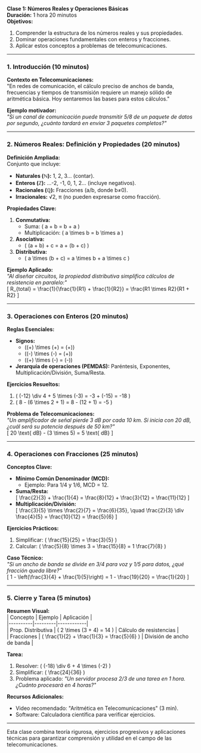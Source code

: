 **Clase 1: Números Reales y Operaciones Básicas**  
**Duración:** 1 hora 20 minutos  
**Objetivos:**  
1. Comprender la estructura de los números reales y sus propiedades.  
2. Dominar operaciones fundamentales con enteros y fracciones.  
3. Aplicar estos conceptos a problemas de telecomunicaciones.  

---

### **1. Introducción (10 minutos)**  
**Contexto en Telecomunicaciones:**  
"En redes de comunicación, el cálculo preciso de anchos de banda, frecuencias y tiempos de transmisión requiere un manejo sólido de aritmética básica. Hoy sentaremos las bases para estos cálculos."  

**Ejemplo motivador:**  
*"Si un canal de comunicación puede transmitir 5/8 de un paquete de datos por segundo, ¿cuánto tardará en enviar 3 paquetes completos?"*  

---

### **2. Números Reales: Definición y Propiedades (20 minutos)**  
**Definición Ampliada:**  
Conjunto que incluye:  
- **Naturales (ℕ):** 1, 2, 3... (contar).  
- **Enteros (ℤ):** ...-2, -1, 0, 1, 2... (incluye negativos).  
- **Racionales (ℚ):** Fracciones (a/b, donde b≠0).  
- **Irracionales:** √2, π (no pueden expresarse como fracción).  

**Propiedades Clave:**  
1. **Conmutativa:**  
   - Suma: \( a + b = b + a \)  
   - Multiplicación: \( a \times b = b \times a \)  
2. **Asociativa:**  
   - \( (a + b) + c = a + (b + c) \)  
3. **Distributiva:**  
   - \( a \times (b + c) = a \times b + a \times c \)  

**Ejemplo Aplicado:**  
*"Al diseñar circuitos, la propiedad distributiva simplifica cálculos de resistencia en paralelo:"*  
\[
R_{total} = \frac{1}{\frac{1}{R1} + \frac{1}{R2}} = \frac{R1 \times R2}{R1 + R2}
\]

---

### **3. Operaciones con Enteros (20 minutos)**  
**Reglas Esenciales:**  
- **Signos:**  
  - \((+) \times (+) = (+)\)  
  - \((-) \times (-) = (+)\)  
  - \((+) \times (-) = (-)\)  
- **Jerarquía de operaciones (PEMDAS):** Paréntesis, Exponentes, Multiplicación/División, Suma/Resta.  

**Ejercicios Resueltos:**  
1. \( (-12) \div 4 + 5 \times (-3) = -3 + (-15) = -18 \)  
2. \( 8 - (6 \times 2 + 1) = 8 - (12 + 1) = -5 \)  

**Problema de Telecomunicaciones:**  
*"Un amplificador de señal pierde 3 dB por cada 10 km. Si inicia con 20 dB, ¿cuál será su potencia después de 50 km?"*  
\[
20 \text{ dB} - (3 \times 5) = 5 \text{ dB}
\]

---

### **4. Operaciones con Fracciones (25 minutos)**  
**Conceptos Clave:**  
- **Mínimo Común Denominador (MCD):**  
  - Ejemplo: Para 1/4 y 1/6, MCD = 12.  
- **Suma/Resta:**  
  \[
  \frac{2}{3} + \frac{1}{4} = \frac{8}{12} + \frac{3}{12} = \frac{11}{12}
  \]  
- **Multiplicación/División:**  
  \[
  \frac{3}{5} \times \frac{2}{7} = \frac{6}{35}, \quad \frac{2}{3} \div \frac{4}{5} = \frac{10}{12} = \frac{5}{6}
  \]  

**Ejercicios Prácticos:**  
1. Simplificar: \( \frac{15}{25} = \frac{3}{5} \)  
2. Calcular: \( \frac{5}{8} \times 3 = \frac{15}{8} = 1 \frac{7}{8} \)  

**Caso Técnico:**  
*"Si un ancho de banda se divide en 3/4 para voz y 1/5 para datos, ¿qué fracción queda libre?"*  
\[
1 - \left(\frac{3}{4} + \frac{1}{5}\right) = 1 - \frac{19}{20} = \frac{1}{20}
\]

---

### **5. Cierre y Tarea (5 minutos)**  
**Resumen Visual:**  
| Concepto | Ejemplo | Aplicación |  
|----------|---------|------------|  
| Prop. Distributiva | \( 2 \times (3 + 4) = 14 \) | Cálculo de resistencias |  
| Fracciones | \( \frac{1}{2} + \frac{1}{3} = \frac{5}{6} \) | División de ancho de banda |  

**Tarea:**  
1. Resolver: \( (-18) \div 6 + 4 \times (-2) \)  
2. Simplificar: \( \frac{24}{36} \)  
3. Problema aplicado: *"Un servidor procesa 2/3 de una tarea en 1 hora. ¿Cuánto procesará en 4 horas?"*  

**Recursos Adicionales:**  
- Video recomendado: "Aritmética en Telecomunicaciones" (3 min).  
- Software: Calculadora científica para verificar ejercicios.  

--- 

Esta clase combina teoría rigurosa, ejercicios progresivos y aplicaciones técnicas para garantizar comprensión y utilidad en el campo de las telecomunicaciones.